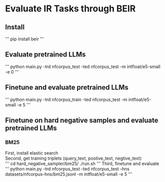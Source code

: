 # Evaluate IR Tasks through BEIR  

## Install  
'''
pip install beir
'''

## Evaluate pretrained LLMs  
'''
python main.py -trd nfcorpus_test -ted nfcorpus_test -m intfloat/e5-small -e 0
'''

## Finetune and evaluate pretrained LLMs
'''
python main.py -trd nfcorpus_train -ted nfcorpus_test -m intfloat/e5-small -e 5
'''

## Finetune on hard negative samples and evaluate pretrained LLMs  
### BM25  
First, install elastic search  
Second, get training triplets (query_text, postive_text, negtive_text)  
'''
cd hard_negative_sampler/bm25/
./run.sh
'''
Third, finetune and evaluate
'''
python main.py -trd nfcorpus_test -ted nfcorpus_test -hns datasets/nfcorpus-hns/bm25.jsonl -m intfloat/e5-small -e 5
'''
